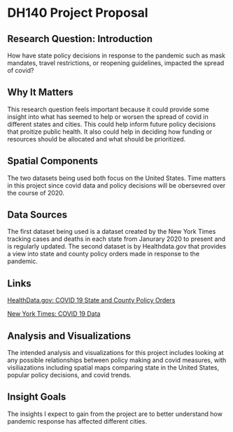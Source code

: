 # DH140 Project Proposal
## Research Question: Introduction
How have state policy decisions in response to the pandemic such as mask mandates, travel restrictions, or reopening guidelines, impacted the spread of covid? 
## Why It Matters
This research question feels important because it could provide some insight into what has seemed to help or worsen the spread of covid in different states and cities. This could help inform future policy decisions that proitize public health. It also could help in deciding how funding or resources should be allocated and what should be prioritized. 
## Spatial Components 
The two datasets being used both focus on the United States. Time matters in this project since covid data and policy decisions will be obersevred over the course of 2020. 

## Data Sources
The first dataset being used is a dataset created by the New York Times tracking cases and deaths in each state from Janurary 2020 to present and is regularly updated.
The second dataset is by Healthdata.gov that provides a view into state and county policy orders made in response to the pandemic. 

## Links
[HealthData.gov: COVID 19 State and County Policy Orders](https://healthdata.gov/dataset/covid-19-state-and-county-policy-orders)

[New York Times: COVID 19 Data](https://github.com/nytimes/covid-19-data)

## Analysis and Visualizations
The intended analysis and visualizations for this  project includes looking at any possible relationships between policy making and covid measures, with visiliazations including spatial maps comparing state in the United States, popular policy decisions, and covid trends. 

## Insight Goals
The insights I expect to gain from the project are to better understand how pandemic response has affected different cities. 
